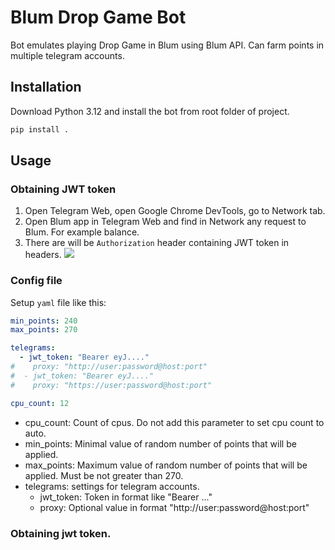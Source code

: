 # Blum Drop Game Bot
Bot emulates playing Drop Game in Blum using Blum API.
Can farm points in multiple telegram accounts.

## Installation
Download Python 3.12 and install the bot from root folder of project.
```python
pip install .
```

## Usage
### Obtaining JWT token
1) Open Telegram Web, open Google Chrome DevTools, go to Network tab.
2) Open Blum app in Telegram Web and find in Network any request to Blum. For example balance.
3) There are will be `Authorization` header containing JWT token in headers. 
![](./docs/screen.png)

### Config file
Setup `yaml` file like this:

```yaml
min_points: 240
max_points: 270

telegrams:
  - jwt_token: "Bearer eyJ...."
#    proxy: "http://user:password@host:port"
#  - jwt_token: "Bearer eyJ...."
#    proxy: "https://user:password@host:port"

cpu_count: 12
```

- cpu_count: Count of cpus. Do not add this parameter to set cpu count to auto.
- min_points: Minimal value of random number of points that will be applied.  
- max_points: Maximum value of random number of points that will be applied. Must be not greater than 270.
- telegrams: settings for telegram accounts.
  - jwt_token: Token in format like "Bearer ..."
  - proxy: Optional value in format "http://user:password@host:port" 

### Obtaining jwt token.
